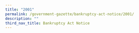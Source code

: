 ```yaml
---
title: "2001"
permalink: /government-gazette/bankruptcy-act-notice/2001/
description: ""
third_nav_title: Bankruptcy Act Notice
---
```

